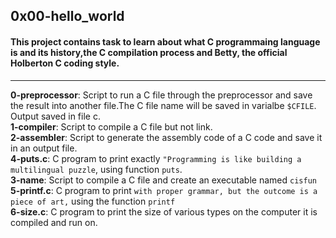 0x00-hello_world
--------------------------
#### This project contains task to learn about what C programmaing language is and its history,the C compilation process and Betty, the official Holberton C coding style.
----------------

**0-preprocessor**: Script to run a C file through the preprocessor and save the result into another file.The C file name will be saved in varialbe `$CFILE`. Output saved in file c.\
**1-compiler**: Script to compile a C file but not link.\
**2-assembler**: Script to generate the assembly code of a C code and save it in an output file.\
**4-puts.c**: C program to print exactly `"Programming is like building a multilingual puzzle`, using function `puts`.\
**3-name**: Script to compile a C file and create an executable named `cisfun`\
**5-printf.c**: C program to print `with proper grammar, but the outcome is a piece of art,` using the function `printf`\
**6-size.c**: C program to print the size of various types on the computer it is compiled and run on.
